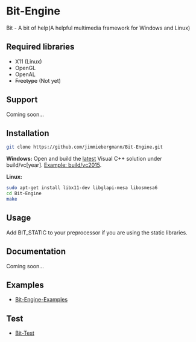 Bit-Engine
===

Bit - A bit of help(A helpful multimedia framework for Windows and Linux)

Required libraries
---
 - X11 (Linux)
 - OpenGL
 - OpenAL
 - <del>Freetype</del> (Not yet)

Support
---
Coming soon...
 
Installation
---
```sh
git clone https://github.com/jimmiebergmann/Bit-Engine.git
```
**Windows:**
Open and build the <u>latest</u> Visual C++ solution
under build/vc[year].
<u>Example: build/vc2015</u>.

**Linux:**
```sh
sudo apt-get install libx11-dev libglapi-mesa libosmesa6
cd Bit-Engine
make
```

Usage
---
Add BIT_STATIC to your preprocessor if you are using the static libraries.

Documentation
---
Coming soon...

Examples
---
 - [Bit-Engine-Examples](https://github.com/jimmiebergmann/Bit-Engine-Examples/ "Bit-Engine-Examples")
 
Test
---
 - [Bit-Test](https://github.com/jimmiebergmann/Bit-Test "Bit-Test")
